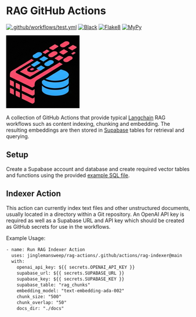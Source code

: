 # RAG GitHub Actions

[![.github/workflows/test.yml](https://github.com/jinglemansweep/rag-actions/actions/workflows/test.yml/badge.svg)](https://github.com/jinglemansweep/rag-actions/actions/workflows/test.yml) [![Black](https://github.com/jinglemansweep/rag-actions/actions/workflows/black.yml/badge.svg)](https://github.com/jinglemansweep/rag-actions/actions/workflows/black.yml) [![Flake8](https://github.com/jinglemansweep/rag-actions/actions/workflows/flake8.yml/badge.svg)](https://github.com/jinglemansweep/rag-actions/actions/workflows/flake8.yml) [![MyPy](https://github.com/jinglemansweep/rag-actions/actions/workflows/mypy.yml/badge.svg)](https://github.com/jinglemansweep/rag-actions/actions/workflows/mypy.yml)

![Logo](./docs/images/logo.png)

A collection of GitHub Actions that provide typical [Langchain](https://www.langchain.com/) RAG workflows such as content indexing, chunking and embedding. The resulting embeddings are then stored in [Supabase](https://supabase.com/) tables for retrieval and querying.

## Setup

Create a Supabase account and database and create required vector tables and functions using the provided [example SQL file](./supabase/setup.sql).

## Indexer Action

This action can currently index text files and other unstructured documents, usually located in a directory within a Git repository. An OpenAI API key is required as well as a Supabase URL and API key which should be created as GitHub secrets for use in the workflows.

Example Usage:

    - name: Run RAG Indexer Action
      uses: jinglemansweep/rag-actions/.github/actions/rag-indexer@main
      with:
        openai_api_key: ${{ secrets.OPENAI_API_KEY }}
        supabase_url: ${{ secrets.SUPABASE_URL }}
        supabase_key: ${{ secrets.SUPABASE_KEY }}
        supabase_table: "rag_chunks"
        embedding_model: "text-embedding-ada-002"
        chunk_size: "500"
        chunk_overlap: "50"
        docs_dir: "./docs"
